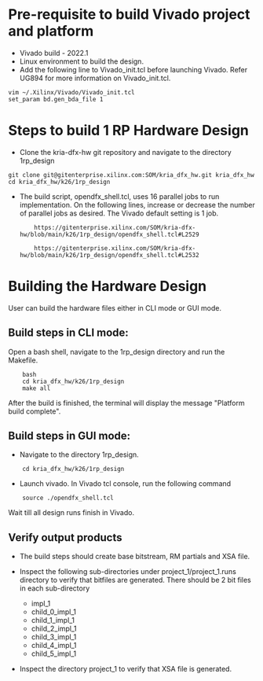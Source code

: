 # Pre-requisite to build Vivado project and platform 

- Vivado build -  2022.1
- Linux environment to build the design.
- Add the following line to Vivado_init.tcl before launching Vivado. Refer UG894 for more information on Vivado_init.tcl.
```
vim ~/.Xilinx/Vivado/Vivado_init.tcl
set_param bd.gen_bda_file 1
```

# Steps to build 1 RP Hardware Design

- Clone the kria-dfx-hw git repository and navigate to the directory 1rp_design
```
git clone git@gitenterprise.xilinx.com:SOM/kria_dfx_hw.git kria_dfx_hw
cd kria_dfx_hw/k26/1rp_design
```
	
- The build script, opendfx_shell.tcl, uses 16 parallel jobs to run implementation. On the following lines, increase or decrease the number of parallel jobs as desired. The Vivado default setting is 1 job.


          https://gitenterprise.xilinx.com/SOM/kria-dfx-hw/blob/main/k26/1rp_design/opendfx_shell.tcl#L2529
	  
          https://gitenterprise.xilinx.com/SOM/kria-dfx-hw/blob/main/k26/1rp_design/opendfx_shell.tcl#L2532



# Building the Hardware Design
User can build the hardware files either in CLI mode or GUI mode.

## Build steps in CLI mode:
Open a bash shell, navigate to the 1rp_design directory and run the Makefile.

```
	bash
	cd kria_dfx_hw/k26/1rp_design
	make all
```
After the build is finished, the terminal will display the message "Platform build complete". 


## Build steps in GUI mode:
* Navigate to the directory 1rp_design.
```
	cd kria_dfx_hw/k26/1rp_design
```


* Launch vivado. In Vivado tcl console, run the following command
```
	source ./opendfx_shell.tcl
```
Wait till all design runs finish in Vivado.



## Verify output products
* The build steps should create base bitstream, RM partials and XSA file.
* Inspect the following sub-directories under project_1/project_1.runs directory to verify that bitfiles are generated. There should be 2 bit files in each sub-directory 
    * impl_1
    * child_0_impl_1
    * child_1_impl_1
    * child_2_impl_1
    * child_3_impl_1
    * child_4_impl_1
    * child_5_impl_1

* Inspect the directory project_1 to verify that XSA file is generated.
